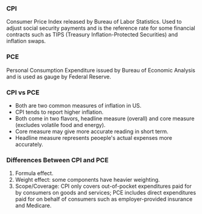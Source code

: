 ### CPI

Consumer Price Index released by Bureau of Labor Statistics. Used to adjust social security payments and is the reference rate for some financial contracts such as TIPS (Treasury Inflation-Protected Securities) and inflation swaps.

### PCE

Personal Consumption Expenditure issued by Bureau of Economic Analysis and is used as gauge by Federal Reserve.

### CPI vs PCE

- Both are two common measures of inflation in US.
- CPI tends to report higher inflation.
- Both come in two flavors, headline measure (overall) and core measure (excludes volatile food and energy).
- Core measure may give more accurate reading in short term.
- Headline measure represents peoeple's actual expenses more accurately.

### Differences Between CPI and PCE

1. Formula effect.
2. Weight effect: some components have heavier weighting.
3. Scope/Coverage: CPI only covers out-of-pocket expenditures paid for by consumers on goods and services; PCE includes direct expenditures paid for on behalf of consumers such as employer-provided insurance and Medicare.
